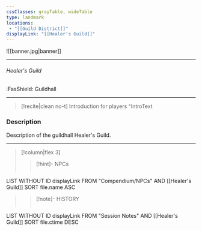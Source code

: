 ```yaml
---
cssClasses: grayTable, wideTable
type: landmark
locations:
 - "[[Guild District]]"
displayLink: "[[Healer's Guild]]"
---
```


![[banner.jpg|banner]]

---
###### Healer's Guild
<span class="sub2">:FasShield: Guildhall</span>

---

> [!recite|clean no-t]
>	Introduction for players
>^IntroText
	
### Description
Description of the guildhall Healer's Guild.

---

> [!column|flex 3]
> > [!hint]-  NPCs
> >```dataview
LIST WITHOUT ID displayLink
FROM "Compendium/NPCs" AND [[Healer's Guild]]
SORT file.name ASC
> 
>> [!note]- HISTORY
>>```dataview
LIST WITHOUT ID displayLink
FROM "Session Notes" AND [[Healer's Guild]]
SORT file.ctime DESC

